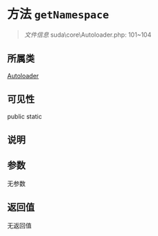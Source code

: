 # 方法 `getNamespace`

> *文件信息* suda\core\Autoloader.php: 101~104

## 所属类 

[Autoloader](../Autoloader.md)

## 可见性

 public static

## 说明



## 参数


无参数


## 返回值

无返回值
